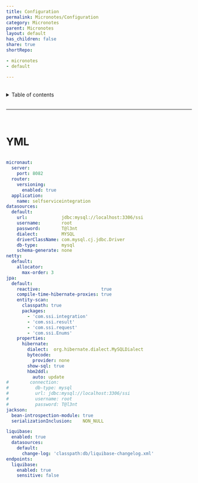 ```yaml
---
title: Configuration
permalink: Micronotes/Configuration
category: Micronotes
parent: Micronotes
layout: default
has_children: false
share: true
shortRepo:

- micronotes
- default

---
```



<br/>          

<details markdown="block">                
<summary>                
Table of contents                
</summary>                
{: .text-delta }                
1. TOC                
{:toc}                
</details>                

<br/>                

***                

<br/>

# YML

```yaml

micronaut:
  server:
    port: 8082
  router:
    versioning:
      enabled: true
  application:
    name: selfserviceintegration
datasources:
  default:
    url:             jdbc:mysql://localhost:3306/ssi
    username:        root
    password:        T@l3nt
    dialect:         MYSQL
    driverClassName: com.mysql.cj.jdbc.Driver
    db-type:         mysql
    schema-generate: none
netty:
  default:
    allocator:
      max-order: 3
jpa:
  default:
    reactive:                       true
    compile-time-hibernate-proxies: true
    entity-scan: 
      classpath: true
      packages:
        - 'com.ssi.integration'
        - 'com.ssi.result'
        - 'com.ssi.request'
        - 'com.ssi.Enums'
    properties:
      hibernate:
        dialect:  org.hibernate.dialect.MySQLDialect
        bytecode:
          provider: none
        show-sql: true
        hbm2ddl:
          auto: update
#        connection:
#          db-type: mysql
#          url: jdbc:mysql://localhost:3306/ssi
#          username: root
#          password: T@l3nt
jackson:
  bean-introspection-module: true
  serializationInclusion:    NON_NULL

liquibase:
  enabled: true
  datasources:
    default:
      change-log: 'classpath:db/liquibase-changelog.xml'
endpoints:
  liquibase:
    enabled: true
    sensitive: false
```